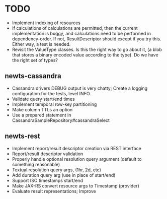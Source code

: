 TODO
====

 * Implement indexing of resources
 * If calculations of calculations are permitted, then the current implementation
   is buggy, and calculations need to be performed in dependency-order.  If not,
   ResultDescriptor should except if you try this.  Either way, a test is needed.
 * Revisit the ValueType classes.  Is this the right way to go about it, (a blob
   that stores a binary encoded value according to the type).  Do we have the
   right set of types?

newts-cassandra
---------------
 * Cassandra drivers DEBUG output is very chatty; Create a logging
   configuration for the tests, level INFO.
 * Validate query start/end times
 * Implement temporal row-key partitioning
 * Make column TTLs an option
 * Use a prepared statement in CassandraSampleRepository#cassandraSelect

newts-rest
----------
 * Implement report/result descriptor creation via REST interface
 * Report/result descriptor validation
 * Properly handle optional resolution query argument (default to something
   reasonable)
 * Textual resolution query args, (1hr, 2d, etc)
 * Add duration query arg (use in place of start/end)
 * Support ISO timestamps start/end
 * Make JAX-RS convert resource args to Timestamp (provider)
 * Evaluate result representations; Improve